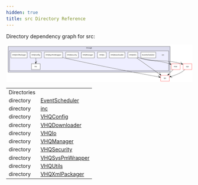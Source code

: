 ```yaml
---
hidden: true
title: src Directory Reference
---
```


Directory dependency graph for src:

![tmsagt/src](dir_f7a957c8f5c8e80b5a8d4b37f193d419_dep.png)

|  |  |
|----|----|
| Directories |  |
| directory   | <a href="dir_29538a2bbdfe557780da3549d4f67715.md">EventScheduler</a> |
| directory   | <a href="dir_a00d4a910169eda6e4cf562ea5c727be.md">inc</a> |
| directory   | <a href="dir_a30c4f39dab71242f2f35e237386a4d3.md">VHQConfig</a> |
| directory   | <a href="dir_58653564168e12e961bc5f04ca3375e0.md">VHQDownloader</a> |
| directory   | <a href="dir_e8da2933844aa72825eccee783cf08f3.md">VHQIo</a> |
| directory   | <a href="dir_4161ce7434f8485bfe001a92b4c405fb.md">VHQManager</a> |
| directory   | <a href="dir_7446380d78c4ab06b0f88c68276c07b1.md">VHQSecurity</a> |
| directory   | <a href="dir_2e151e0b75e9d9c1ff29ffca72564687.md">VHQSysPmWrapper</a> |
| directory   | <a href="dir_8067e1b9d01c079cf22ff7672b5922b3.md">VHQUtils</a> |
| directory   | <a href="dir_174da1da79813fe1707ddca9cdad46fc.md">VHQXmlPackager</a> |
